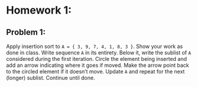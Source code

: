 # Homework 1:

## Problem 1:

Apply insertion sort to `A = { 3, 9, 7, 4, 1, 8, 3 }`. Show your work as done in class. Write sequence `A` in its entirety. Below it, write the sublist of `A` considered during the first iteration. Circle the element being inserted and add an arrow indicating where it goes if moved. Make the arrow point back to the circled element if it doesn’t move. Update `A` and repeat for the next (longer) sublist. Continue until done.
